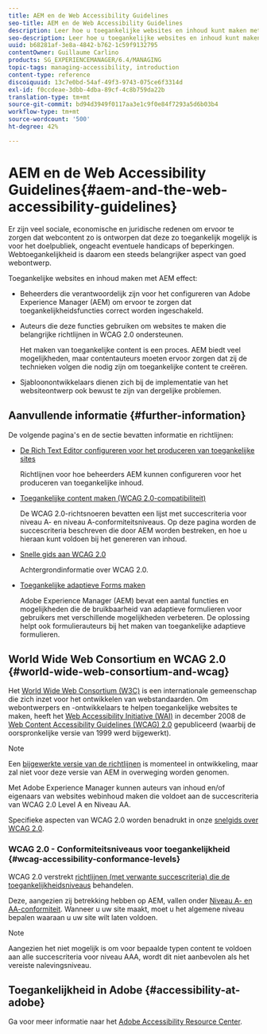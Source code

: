 ```yaml
---
title: AEM en de Web Accessibility Guidelines
seo-title: AEM en de Web Accessibility Guidelines
description: Leer hoe u toegankelijke websites en inhoud kunt maken met AEM.
seo-description: Leer hoe u toegankelijke websites en inhoud kunt maken met AEM.
uuid: b68281af-3e8a-4842-b762-1c59f9132795
contentOwner: Guillaume Carlino
products: SG_EXPERIENCEMANAGER/6.4/MANAGING
topic-tags: managing-accessibility, introduction
content-type: reference
discoiquuid: 13c7e0bd-54af-49f3-9743-075ce6f3314d
exl-id: f0ccdeae-3dbb-4dba-89cf-4c8b759da22b
translation-type: tm+mt
source-git-commit: bd94d3949f0117aa3e1c9f0e84f7293a5d6b03b4
workflow-type: tm+mt
source-wordcount: '500'
ht-degree: 42%

---
```


# AEM en de Web Accessibility Guidelines{#aem-and-the-web-accessibility-guidelines}

Er zijn veel sociale, economische en juridische redenen om ervoor te zorgen dat webcontent zo is ontworpen dat deze zo toegankelijk mogelijk is voor het doelpubliek, ongeacht eventuele handicaps of beperkingen. Webtoegankelijkheid is daarom een steeds belangrijker aspect van goed webontwerp.

Toegankelijke websites en inhoud maken met AEM effect:

* Beheerders die verantwoordelijk zijn voor het configureren van Adobe Experience Manager (AEM) om ervoor te zorgen dat toegankelijkheidsfuncties correct worden ingeschakeld.
* Auteurs die deze functies gebruiken om websites te maken die belangrijke richtlijnen in WCAG 2.0 ondersteunen.

   Het maken van toegankelijke content is een proces. AEM biedt veel mogelijkheden, maar contentauteurs moeten ervoor zorgen dat zij de technieken volgen die nodig zijn om toegankelijke content te creëren.

* Sjabloonontwikkelaars dienen zich bij de implementatie van het websiteontwerp ook bewust te zijn van dergelijke problemen.

## Aanvullende informatie {#further-information}

De volgende pagina&#39;s en de sectie bevatten informatie en richtlijnen:

* [De Rich Text Editor configureren voor het produceren van toegankelijke sites](/help/sites-administering/rte-accessible-content.md)

   Richtlijnen voor hoe beheerders AEM kunnen configureren voor het produceren van toegankelijke inhoud.

* [Toegankelijke content maken (WCAG 2.0-compatibiliteit)](/help/sites-authoring/creating-accessible-content.md)

   De WCAG 2.0-richtsnoeren bevatten een lijst met succescriteria voor niveau A- en niveau A-conformiteitsniveaus. Op deze pagina worden de succescriteria beschreven die door AEM worden bestreken, en hoe u hieraan kunt voldoen bij het genereren van inhoud.

* [Snelle gids aan WCAG 2.0](/help/managing/qg-wcag.md)

   Achtergrondinformatie over WCAG 2.0.

* [Toegankelijke adaptieve Forms maken](/help/forms/using/creating-accessible-adaptive-forms.md)

   Adobe Experience Manager (AEM) bevat een aantal functies en mogelijkheden die de bruikbaarheid van adaptieve formulieren voor gebruikers met verschillende mogelijkheden verbeteren. De oplossing helpt ook formulierauteurs bij het maken van toegankelijke adaptieve formulieren.

## World Wide Web Consortium en WCAG 2.0 {#world-wide-web-consortium-and-wcag}

Het [World Wide Web Consortium (W3C)](https://www.w3.org/) is een internationale gemeenschap die zich inzet voor het ontwikkelen van webstandaarden. Om webontwerpers en -ontwikkelaars te helpen toegankelijke websites te maken, heeft het [Web Accessibility Initiative (WAI)](https://www.w3.org/WAI/) in december 2008 de [Web Content Accessibility Guidelines (WCAG) 2.0](https://www.w3.org/TR/WCAG20/) gepubliceerd (waarbij de oorspronkelijke versie van 1999 werd bijgewerkt).

>[!NOTE]
>
>Een [bijgewerkte versie van de richtlijnen](https://www.w3.org/TR/WCAG21/) is momenteel in ontwikkeling, maar zal niet voor deze versie van AEM in overweging worden genomen.

Met Adobe Experience Manager kunnen auteurs van inhoud en/of eigenaars van websites webinhoud maken die voldoet aan de succescriteria van WCAG 2.0 Level A en Niveau AA.

Specifieke aspecten van WCAG 2.0 worden benadrukt in onze [snelgids over WCAG 2.0](/help/managing/qg-wcag.md).

### WCAG 2.0 - Conformiteitsniveaus voor toegankelijkheid {#wcag-accessibility-conformance-levels}

WCAG 2.0 verstrekt [richtlijnen (met verwante succescriteria) die de toegankelijkheidsniveaus](https://www.w3.org/TR/UNDERSTANDING-WCAG20/conformance.html) behandelen.

Deze, aangezien zij betrekking hebben op AEM, vallen onder [Niveau A- en AA-conformiteit](/help/sites-authoring/creating-accessible-content.md). Wanneer u uw site maakt, moet u het algemene niveau bepalen waaraan u uw site wilt laten voldoen.

>[!NOTE]
>
>Aangezien het niet mogelijk is om voor bepaalde typen content te voldoen aan alle succescriteria voor niveau AAA, wordt dit niet aanbevolen als het vereiste nalevingsniveau.

## Toegankelijkheid in Adobe {#accessibility-at-adobe}

Ga voor meer informatie naar het [Adobe Accessibility Resource Center](https://www.adobe.com/accessibility/).
